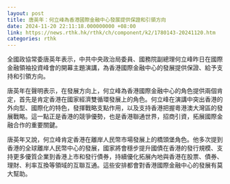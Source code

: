 ```yaml
---
layout: post
title: 唐英年：何立峰為香港國際金融中心發展提供保證和引領方向
date: 2024-11-20 22:11:18.000000000 +08:00
link: https://news.rthk.hk/rthk/ch/component/k2/1780143-20241120.htm
categories: rthk
---
```


全國政協常委唐英年表示，中共中央政治局委員、國務院副總理何立峰昨日在國際金融領袖投資峰會的開幕主題演講，為香港國際金融中心的發展提供保證、給予支持和引領方向。

唐英年在聲明表示，在發展方向上，何立峰為香港國際金融中心的角色提供兩個肯定，首先是肯定香港在國家經濟雙循環發展上的角色。何立峰在演講中突出香港的外向型、國際化的特色，發揮戰略支點作用，以及支持香港把握粵港澳大灣區的發展戰略。這一點正是香港的競爭優勢，也是香港聯通世界，招商引資，拓展國際金融合作的重要關鍵。

唐英年又說，何立峰肯定香港在離岸人民幣市場發展上的橋頭堡角色。他多次提到香港的全球離岸人民幣中心的發展，國家將會穩步提升國債在香港的發行規模、支持更多優質企業到香港上市和發行債券，持續優化拓展內地與香港在股票、債券、理財、利率互換等領域的互聯互通。這些安排都會對香港國際金融中心的發展有莫大幫助。
